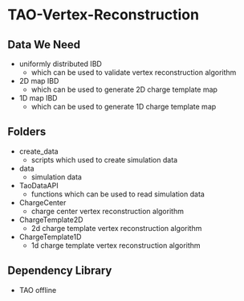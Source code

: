 # TAO-Vertex-Reconstruction

## Data We Need
- uniformly  distributed IBD
  - which can be used to validate vertex reconstruction algorithm
- 2D map IBD
  - which can be used to generate 2D charge template map
- 1D map IBD
  - which can be used to generate 1D charge template map
  

## Folders
- create_data
  - scripts which used to create simulation data
- data
  - simulation data
- TaoDataAPI
  - functions which can be used to read simulation data
- ChargeCenter
  - charge center vertex reconstruction algorithm
- ChargeTemplate2D
  - 2d charge template vertex reconstruction algorithm
- ChargeTemplate1D
  - 1d charge template vertex reconstruction algorithm 
## Dependency Library
- TAO offline
